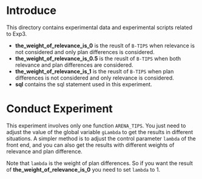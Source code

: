 # Introduce
This directory contains experimental data and experimental scripts related to Exp3.

- **the_weight_of_relevance_is_0** is the reuslt of `B-TIPS` when relevance is not considered and only plan differences is considered.
- **the_weight_of_relevance_is_0.5** is the reuslt of `B-TIPS` when both relevance and plan differences are considered.
- **the_weight_of_relevance_is_1** is the reuslt of `B-TIPS` when plan differences is not considered and only relevance is considered.
- **sql** contains the sql statement used in this experiment.

# Conduct Experiment
This experiment involves only one function `ARENA_TIPS`. You just need to adjust the value of the global variable `gLambda` to get the results in different situations. A simpler method is to adjust the control parameter `lambda` of the front end, and you can also get the results with different weights of relevance and plan difference. 

Note that `lambda` is the weight of plan differences. So if you want the result of **the_weight_of_relevance_is_0** you need to set `lambda` to 1.